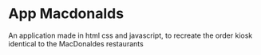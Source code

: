 # App Macdonalds

An application made in html css and javascript, to recreate the order kiosk identical to the MacDonaldes restaurants

